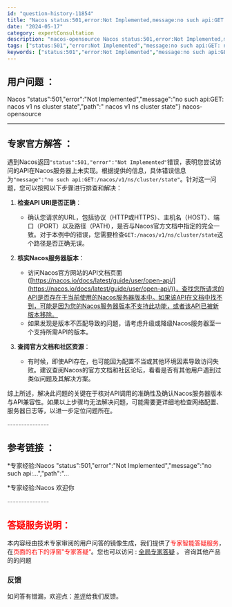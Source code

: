 ```yaml
---
id: "question-history-11854"
title: "Nacos status:501,error:Not Implemented,message:no such api:GET: nacos v1 ns cluster state,path: nacos v1 ns cluster state} nacos-opensource"
date: "2024-05-17"
category: expertConsultation
description: "nacos-opensource Nacos status:501,error:Not Implemented,message:no such api:GET: nacos v1 ns cluster state,path: nacos v1 ns cluster state}"
tags: ["status:501","error:Not Implemented","message:no such api:GET: nacos v1 ns cluster state","path: nacos v1 ns cluster state"]
keywords: ["status:501","error:Not Implemented","message:no such api:GET: nacos v1 ns cluster state","path: nacos v1 ns cluster state"]
---
```


## 用户问题 ： 
 Nacos "status":501,"error":"Not Implemented","message":"no such api:GET: nacos v1 ns cluster state","path":" nacos v1 ns cluster state"} nacos-opensource 

---------------
## 专家官方解答 ：

遇到Nacos返回`"status":501,"error":"Not Implemented"`错误，表明您尝试访问的API在Nacos服务器上未实现。根据提供的信息，具体错误信息为`"message":"no such api:GET:/nacos/v1/ns/cluster/state"`。针对这一问题，您可以按照以下步骤进行排查和解决：

1. **检查API URI是否正确**：
   - 确认您请求的URL，包括协议（HTTP或HTTPS）、主机名（HOST）、端口（PORT）以及路径（PATH），是否与Nacos官方文档中指定的完全一致。对于本例中的错误，您需要检查`GET:/nacos/v1/ns/cluster/state`这个路径是否正确无误。

2. **核实Nacos服务器版本**：
   - 访问Nacos官方网站的API文档页面([https://nacos.io/docs/latest/guide/user/open-api/](https://nacos.io/docs/latest/guide/user/open-api/))，查找您所请求的API是否存在于当前使用的Nacos服务器版本中。如果该API在文档中找不到，可能是因为您的Nacos服务器版本不支持此功能，或者该API已被新版本移除。
   - 如果发现是版本不匹配导致的问题，请考虑升级或降级Nacos服务器至一个支持所需API的版本。

3. **查阅官方文档和社区资源**：
   - 有时候，即使API存在，也可能因为配置不当或其他环境因素导致访问失败。建议查阅Nacos的官方文档和社区论坛，看看是否有其他用户遇到过类似问题及其解决方案。

综上所述，解决此问题的关键在于核对API调用的准确性及确认Nacos服务器版本与API兼容性。如果以上步骤均无法解决问题，可能需要更详细地检查网络配置、服务器日志等，以进一步定位问题所在。


<font color="#949494">---------------</font> 


## 参考链接 ：

*专家经验:Nacos "status":501,"error":"Not Implemented","message":"no such api:...","path":"... 
 
 *专家经验:Nacos 欢迎你 


 <font color="#949494">---------------</font> 
 


## <font color="#FF0000">答疑服务说明：</font> 

本内容经由技术专家审阅的用户问答的镜像生成，我们提供了<font color="#FF0000">专家智能答疑服务</font>，在<font color="#FF0000">页面的右下的浮窗”专家答疑“</font>。您也可以访问 : [全局专家答疑](https://opensource.alibaba.com/chatBot) 。 咨询其他产品的的问题

### 反馈
如问答有错漏，欢迎点：[差评](https://ai.nacos.io/user/feedbackByEnhancerGradePOJOID?enhancerGradePOJOId=13826)给我们反馈。
